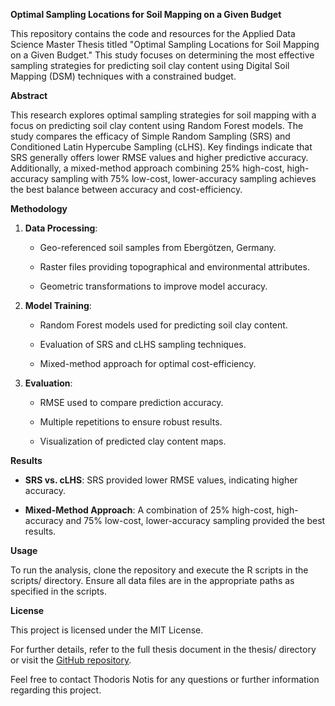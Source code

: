**Optimal Sampling Locations for Soil Mapping on a Given Budget**

This repository contains the code and resources for the Applied Data
Science Master Thesis titled "Optimal Sampling Locations for Soil
Mapping on a Given Budget." This study focuses on determining the most
effective sampling strategies for predicting soil clay content using
Digital Soil Mapping (DSM) techniques with a constrained budget.

**Abstract**

This research explores optimal sampling strategies for soil mapping with
a focus on predicting soil clay content using Random Forest models. The
study compares the efficacy of Simple Random Sampling (SRS) and
Conditioned Latin Hypercube Sampling (cLHS). Key findings indicate that
SRS generally offers lower RMSE values and higher predictive accuracy.
Additionally, a mixed-method approach combining 25% high-cost,
high-accuracy sampling with 75% low-cost, lower-accuracy sampling
achieves the best balance between accuracy and cost-efficiency.

**Methodology**

1.  **Data Processing**:

    -   Geo-referenced soil samples from Ebergötzen, Germany.

    -   Raster files providing topographical and environmental
        attributes.

    -   Geometric transformations to improve model accuracy.

2.  **Model Training**:

    -   Random Forest models used for predicting soil clay content.

    -   Evaluation of SRS and cLHS sampling techniques.

    -   Mixed-method approach for optimal cost-efficiency.

3.  **Evaluation**:

    -   RMSE used to compare prediction accuracy.

    -   Multiple repetitions to ensure robust results.

    -   Visualization of predicted clay content maps.

**Results**

-   **SRS vs. cLHS**: SRS provided lower RMSE values, indicating higher
    accuracy.

-   **Mixed-Method Approach**: A combination of 25% high-cost,
    high-accuracy and 75% low-cost, lower-accuracy sampling provided the
    best results.

**Usage**

To run the analysis, clone the repository and execute the R scripts in
the scripts/ directory. Ensure all data files are in the appropriate
paths as specified in the scripts.

**License**

This project is licensed under the MIT License.

For further details, refer to the full thesis document in the thesis/
directory or visit the [<u>GitHub
repository</u>](https://github.com/Thodorisnotis/Thesis.git).

Feel free to contact Thodoris Notis for any questions or further
information regarding this project.
